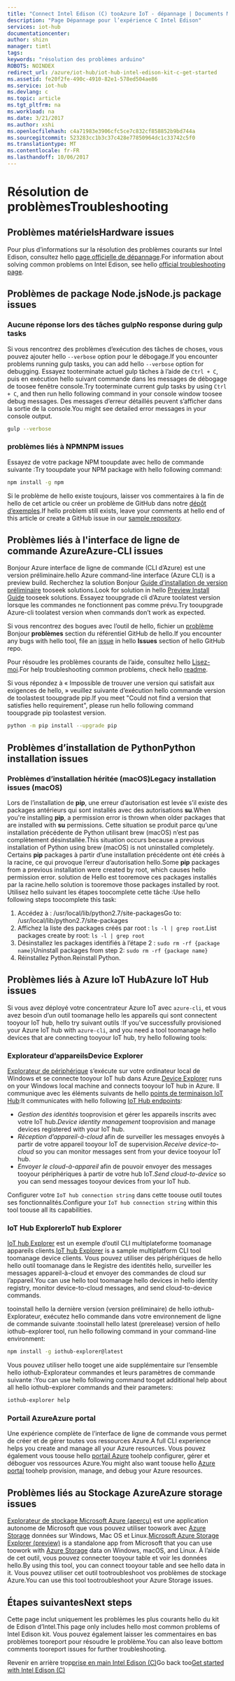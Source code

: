 ```yaml
---
title: "Connect Intel Edison (C) tooAzure IoT - dépannage | Documents Microsoft"
description: "Page Dépannage pour l’expérience C Intel Edison"
services: iot-hub
documentationcenter: 
author: shizn
manager: timtl
tags: 
keywords: "résolution des problèmes arduino"
ROBOTS: NOINDEX
redirect_url: /azure/iot-hub/iot-hub-intel-edison-kit-c-get-started
ms.assetid: fe20f2fe-490c-4910-82e1-578ed504ae86
ms.service: iot-hub
ms.devlang: c
ms.topic: article
ms.tgt_pltfrm: na
ms.workload: na
ms.date: 3/21/2017
ms.author: xshi
ms.openlocfilehash: c4a71983e3906cfc5ce7c832cf858852b9bd744a
ms.sourcegitcommit: 523283cc1b3c37c428e77850964dc1c33742c5f0
ms.translationtype: MT
ms.contentlocale: fr-FR
ms.lasthandoff: 10/06/2017
---
```

# <a name="troubleshooting"></a><span data-ttu-id="3be12-104">Résolution de problèmes</span><span class="sxs-lookup"><span data-stu-id="3be12-104">Troubleshooting</span></span>
## <a name="hardware-issues"></a><span data-ttu-id="3be12-105">Problèmes matériels</span><span class="sxs-lookup"><span data-stu-id="3be12-105">Hardware issues</span></span>
<span data-ttu-id="3be12-106">Pour plus d’informations sur la résolution des problèmes courants sur Intel Edison, consultez hello [page officielle de dépannage](https://software.intel.com/en-us/node/637974).</span><span class="sxs-lookup"><span data-stu-id="3be12-106">For information about solving common problems on Intel Edison, see hello [official troubleshooting page](https://software.intel.com/en-us/node/637974).</span></span>

## <a name="nodejs-package-issues"></a><span data-ttu-id="3be12-107">Problèmes de package Node.js</span><span class="sxs-lookup"><span data-stu-id="3be12-107">Node.js package issues</span></span>
### <a name="no-response-during-gulp-tasks"></a><span data-ttu-id="3be12-108">Aucune réponse lors des tâches gulp</span><span class="sxs-lookup"><span data-stu-id="3be12-108">No response during gulp tasks</span></span>
<span data-ttu-id="3be12-109">Si vous rencontrez des problèmes d’exécution des tâches de choses, vous pouvez ajouter hello `--verbose` option pour le débogage.</span><span class="sxs-lookup"><span data-stu-id="3be12-109">If you encounter problems running gulp tasks, you can add hello `--verbose` option for debugging.</span></span> <span data-ttu-id="3be12-110">Essayez tooterminate actuel gulp tâches à l’aide de `Ctrl + C`, puis en exécution hello suivant commande dans les messages de débogage de toosee fenêtre console.</span><span class="sxs-lookup"><span data-stu-id="3be12-110">Try tooterminate current gulp tasks by using `Ctrl + C`, and then run hello following command in your console window toosee debug messages.</span></span> <span data-ttu-id="3be12-111">Des messages d’erreur détaillés peuvent s’afficher dans la sortie de la console.</span><span class="sxs-lookup"><span data-stu-id="3be12-111">You might see detailed error messages in your console output.</span></span> 

```bash
gulp --verbose
```

### <a name="npm-issues"></a><span data-ttu-id="3be12-112">problèmes liés à NPM</span><span class="sxs-lookup"><span data-stu-id="3be12-112">NPM issues</span></span>
<span data-ttu-id="3be12-113">Essayez de votre package NPM tooupdate avec hello de commande suivante :</span><span class="sxs-lookup"><span data-stu-id="3be12-113">Try tooupdate your NPM package with hello following command:</span></span>

```bash
npm install -g npm
```

<span data-ttu-id="3be12-114">Si le problème de hello existe toujours, laisser vos commentaires à la fin de hello de cet article ou créer un problème de GitHub dans notre [dépôt d’exemples][sample-repository].</span><span class="sxs-lookup"><span data-stu-id="3be12-114">If hello problem still exists, leave your comments at hello end of this article or create a GitHub issue in our [sample repository][sample-repository].</span></span>

## <a name="azure-cli-issues"></a><span data-ttu-id="3be12-115">Problèmes liés à l'interface de ligne de commande Azure</span><span class="sxs-lookup"><span data-stu-id="3be12-115">Azure-CLI issues</span></span>
<span data-ttu-id="3be12-116">Bonjour Azure interface de ligne de commande (CLI d’Azure) est une version préliminaire.</span><span class="sxs-lookup"><span data-stu-id="3be12-116">hello Azure command-line interface (Azure CLI) is a preview build.</span></span> <span data-ttu-id="3be12-117">Recherchez la solution Bonjour [Guide d’installation de version préliminaire](https://github.com/Azure/azure-cli/blob/master/doc/preview_install_guide.md) tooseek solutions.</span><span class="sxs-lookup"><span data-stu-id="3be12-117">Look for solution in hello [Preview Install Guide](https://github.com/Azure/azure-cli/blob/master/doc/preview_install_guide.md) tooseek solutions.</span></span> <span data-ttu-id="3be12-118">Essayez tooupgrade cli d’Azure toolatest version lorsque les commandes ne fonctionnent pas comme prévu.</span><span class="sxs-lookup"><span data-stu-id="3be12-118">Try tooupgrade Azure-cli toolatest version when commands don’t work as expected.</span></span>

<span data-ttu-id="3be12-119">Si vous rencontrez des bogues avec l’outil de hello, fichier un [problème](https://github.com/Azure/azure-cli/issues) Bonjour **problèmes** section du référentiel GitHub de hello.</span><span class="sxs-lookup"><span data-stu-id="3be12-119">If you encounter any bugs with hello tool, file an [issue](https://github.com/Azure/azure-cli/issues) in hello **Issues** section of hello GitHub repo.</span></span>

<span data-ttu-id="3be12-120">Pour résoudre les problèmes courants de l’aide, consultez hello [Lisez-moi](https://github.com/Azure/azure-cli/blob/master/README.rst).</span><span class="sxs-lookup"><span data-stu-id="3be12-120">For help troubleshooting common problems, check hello [readme](https://github.com/Azure/azure-cli/blob/master/README.rst).</span></span>

<span data-ttu-id="3be12-121">Si vous répondez à « Impossible de trouver une version qui satisfait aux exigences de hello, » veuillez suivante d’exécution hello commande version de toolastest tooupgrade pip.</span><span class="sxs-lookup"><span data-stu-id="3be12-121">If you meet "Could not find a version that satisfies hello requirement", please run hello following command tooupgrade pip toolastest version.</span></span>

```bash
python -m pip install --upgrade pip
```

## <a name="python-installation-issues"></a><span data-ttu-id="3be12-122">Problèmes d’installation de Python</span><span class="sxs-lookup"><span data-stu-id="3be12-122">Python installation issues</span></span>
### <a name="legacy-installation-issues-macos"></a><span data-ttu-id="3be12-123">Problèmes d’installation héritée (macOS)</span><span class="sxs-lookup"><span data-stu-id="3be12-123">Legacy installation issues (macOS)</span></span>
<span data-ttu-id="3be12-124">Lors de l’installation de **pip**, une erreur d’autorisation est levée s’il existe des packages antérieurs qui sont installés avec des autorisations **su**.</span><span class="sxs-lookup"><span data-stu-id="3be12-124">When you're installing **pip**, a permission error is thrown when older packages that are installed with **su** permissions.</span></span> <span data-ttu-id="3be12-125">Cette situation se produit parce qu’une installation précédente de Python utilisant brew (macOS) n’est pas complètement désinstallée.</span><span class="sxs-lookup"><span data-stu-id="3be12-125">This situation occurs because a previous installation of Python using brew (macOS) is not uninstalled completely.</span></span> <span data-ttu-id="3be12-126">Certains **pip** packages à partir d’une installation précédente ont été créés à la racine, ce qui provoque l’erreur d’autorisation hello.</span><span class="sxs-lookup"><span data-stu-id="3be12-126">Some **pip** packages from a previous installation were created by root, which causes hello permission error.</span></span> <span data-ttu-id="3be12-127">solution de Hello est tooremove ces packages installés par la racine.</span><span class="sxs-lookup"><span data-stu-id="3be12-127">hello solution is tooremove those packages installed by root.</span></span> <span data-ttu-id="3be12-128">Utilisez hello suivant les étapes toocomplete cette tâche :</span><span class="sxs-lookup"><span data-stu-id="3be12-128">Use hello following steps toocomplete this task:</span></span>

1. <span data-ttu-id="3be12-129">Accédez à : /usr/local/lib/python2.7/site-packages</span><span class="sxs-lookup"><span data-stu-id="3be12-129">Go to: /usr/local/lib/python2.7/site-packages</span></span>
2. <span data-ttu-id="3be12-130">Affichez la liste des packages créés par root : `ls -l | grep root`.</span><span class="sxs-lookup"><span data-stu-id="3be12-130">List packages create by root: `ls -l | grep root`</span></span>
3. <span data-ttu-id="3be12-131">Désinstallez les packages identifiés à l’étape 2 : `sudo rm -rf {package name}`</span><span class="sxs-lookup"><span data-stu-id="3be12-131">Uninstall packages from step 2: `sudo rm -rf {package name}`</span></span>
4. <span data-ttu-id="3be12-132">Réinstallez Python.</span><span class="sxs-lookup"><span data-stu-id="3be12-132">Reinstall Python.</span></span>

## <a name="azure-iot-hub-issues"></a><span data-ttu-id="3be12-133">Problèmes liés à Azure IoT Hub</span><span class="sxs-lookup"><span data-stu-id="3be12-133">Azure IoT Hub issues</span></span>
<span data-ttu-id="3be12-134">Si vous avez déployé votre concentrateur Azure IoT avec `azure-cli`, et vous avez besoin d’un outil toomanage hello les appareils qui sont connectent tooyour IoT hub, hello try suivant outils :</span><span class="sxs-lookup"><span data-stu-id="3be12-134">If you've successfully provisioned your Azure IoT hub with `azure-cli`, and you need a tool toomanage hello devices that are connecting tooyour IoT hub, try hello following tools:</span></span>

### <a name="device-explorer"></a><span data-ttu-id="3be12-135">Explorateur d’appareils</span><span class="sxs-lookup"><span data-stu-id="3be12-135">Device Explorer</span></span>
<span data-ttu-id="3be12-136">[Explorateur de périphérique](https://github.com/Azure/azure-iot-sdk-csharp/tree/master/tools/DeviceExplorer) s’exécute sur votre ordinateur local de Windows et se connecte tooyour IoT hub dans Azure.</span><span class="sxs-lookup"><span data-stu-id="3be12-136">[Device Explorer](https://github.com/Azure/azure-iot-sdk-csharp/tree/master/tools/DeviceExplorer) runs on your Windows local machine and connects tooyour IoT hub in Azure.</span></span> <span data-ttu-id="3be12-137">Il communique avec les éléments suivants de hello [points de terminaison IoT Hub](iot-hub-devguide.md):</span><span class="sxs-lookup"><span data-stu-id="3be12-137">It communicates with hello following [IoT Hub endpoints](iot-hub-devguide.md):</span></span>

- <span data-ttu-id="3be12-138">_Gestion des identités_ tooprovision et gérer les appareils inscrits avec votre IoT hub.</span><span class="sxs-lookup"><span data-stu-id="3be12-138">_Device identity management_ tooprovision and manage devices registered with your IoT hub.</span></span>
- <span data-ttu-id="3be12-139">_Réception d’appareil-à-cloud_ afin de surveiller les messages envoyés à partir de votre appareil tooyour IoT de supervision.</span><span class="sxs-lookup"><span data-stu-id="3be12-139">_Receive device-to-cloud_ so you can monitor messages sent from your device tooyour IoT hub.</span></span>
- <span data-ttu-id="3be12-140">_Envoyer le cloud-à-appareil_ afin de pouvoir envoyer des messages tooyour périphériques à partir de votre hub IoT.</span><span class="sxs-lookup"><span data-stu-id="3be12-140">_Send cloud-to-device_ so you can send messages tooyour devices from your IoT hub.</span></span>

<span data-ttu-id="3be12-141">Configurer votre `IoT hub connection string` dans cette toouse outil toutes ses fonctionnalités.</span><span class="sxs-lookup"><span data-stu-id="3be12-141">Configure your `IoT hub connection string` within this tool toouse all its capabilities.</span></span>

### <a name="iot-hub-explorer"></a><span data-ttu-id="3be12-142">IoT Hub Explorer</span><span class="sxs-lookup"><span data-stu-id="3be12-142">IoT hub Explorer</span></span>
<span data-ttu-id="3be12-143">[IoT hub Explorer](https://github.com/Azure/iothub-explorer) est un exemple d’outil CLI multiplateforme toomanage appareils clients.</span><span class="sxs-lookup"><span data-stu-id="3be12-143">[IoT hub Explorer](https://github.com/Azure/iothub-explorer) is a sample multiplatform CLI tool toomanage device clients.</span></span> <span data-ttu-id="3be12-144">Vous pouvez utiliser des périphériques de hello hello outil toomanage dans le Registre des identités hello, surveiller les messages appareil-à-cloud et envoyer des commandes de cloud sur l’appareil.</span><span class="sxs-lookup"><span data-stu-id="3be12-144">You can use hello tool toomanage hello devices in hello identity registry, monitor device-to-cloud messages, and send cloud-to-device commands.</span></span>

<span data-ttu-id="3be12-145">tooinstall hello la dernière version (version préliminaire) de hello iothub-Explorateur, exécutez hello commande dans votre environnement de ligne de commande suivante :</span><span class="sxs-lookup"><span data-stu-id="3be12-145">tooinstall hello latest (prerelease) version of hello iothub-explorer tool, run hello following command in your command-line environment:</span></span>

```bash
npm install -g iothub-explorer@latest
```

<span data-ttu-id="3be12-146">Vous pouvez utiliser hello tooget une aide supplémentaire sur l’ensemble hello iothub-Explorateur commandes et leurs paramètres de commande suivante :</span><span class="sxs-lookup"><span data-stu-id="3be12-146">You can use hello following command tooget additional help about all hello iothub-explorer commands and their parameters:</span></span>

```bash
iothub-explorer help
```

### <a name="azure-portal"></a><span data-ttu-id="3be12-147">Portail Azure</span><span class="sxs-lookup"><span data-stu-id="3be12-147">Azure portal</span></span>
<span data-ttu-id="3be12-148">Une expérience complète de l’interface de ligne de commande vous permet de créer et de gérer toutes vos ressources Azure.</span><span class="sxs-lookup"><span data-stu-id="3be12-148">A full CLI experience helps you create and manage all your Azure resources.</span></span> <span data-ttu-id="3be12-149">Vous pouvez également vous toouse hello [portail Azure](../azure-portal-overview.md) toohelp configurer, gérer et déboguer vos ressources Azure.</span><span class="sxs-lookup"><span data-stu-id="3be12-149">You might also want toouse hello [Azure portal](../azure-portal-overview.md) toohelp provision, manage, and debug your Azure resources.</span></span>

## <a name="azure-storage-issues"></a><span data-ttu-id="3be12-150">Problèmes liés au Stockage Azure</span><span class="sxs-lookup"><span data-stu-id="3be12-150">Azure storage issues</span></span>
<span data-ttu-id="3be12-151">[Explorateur de stockage Microsoft Azure (aperçu)](http://storageexplorer.com) est une application autonome de Microsoft que vous pouvez utiliser toowork avec [Azure Storage](https://azure.microsoft.com/en-us/services/storage/) données sur Windows, Mac OS et Linux.</span><span class="sxs-lookup"><span data-stu-id="3be12-151">[Microsoft Azure Storage Explorer (preview)](http://storageexplorer.com) is a standalone app from Microsoft that you can use toowork with [Azure Storage](https://azure.microsoft.com/en-us/services/storage/) data on Windows, macOS, and Linux.</span></span> <span data-ttu-id="3be12-152">À l’aide de cet outil, vous pouvez connecter tooyour table et voir les données hello.</span><span class="sxs-lookup"><span data-stu-id="3be12-152">By using this tool, you can connect tooyour table and see hello data in it.</span></span> <span data-ttu-id="3be12-153">Vous pouvez utiliser cet outil tootroubleshoot vos problèmes de stockage Azure.</span><span class="sxs-lookup"><span data-stu-id="3be12-153">You can use this tool tootroubleshoot your Azure Storage issues.</span></span>

## <a name="next-steps"></a><span data-ttu-id="3be12-154">Étapes suivantes</span><span class="sxs-lookup"><span data-stu-id="3be12-154">Next steps</span></span>
<span data-ttu-id="3be12-155">Cette page inclut uniquement les problèmes les plus courants hello du kit de Edison d’Intel.</span><span class="sxs-lookup"><span data-stu-id="3be12-155">This page only includes hello most common problems of Intel Edison kit.</span></span> <span data-ttu-id="3be12-156">Vous pouvez également laisser les commentaires en bas problèmes tooreport pour résoudre le problème.</span><span class="sxs-lookup"><span data-stu-id="3be12-156">You can also leave bottom comments tooreport issues for further troubleshooting.</span></span>

<span data-ttu-id="3be12-157">Revenir en arrière trop[prise en main Intel Edison (C)](iot-hub-intel-edison-kit-c-get-started.md)</span><span class="sxs-lookup"><span data-stu-id="3be12-157">Go back too[Get started with Intel Edison (C)](iot-hub-intel-edison-kit-c-get-started.md)</span></span>

<!-- Images and links -->

[sample-repository]: https://github.com/Azure-Samples/iot-hub-c-edison-getting-started